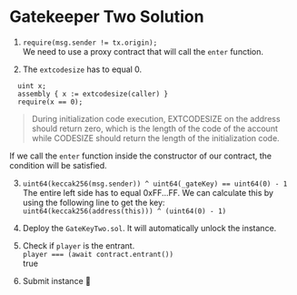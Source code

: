 # Gatekeeper Two Solution

1. `require(msg.sender != tx.origin);`  
We need to use a proxy contract that will call the `enter` function.

2. The `extcodesize` has to equal 0.  
```
  uint x;
  assembly { x := extcodesize(caller) }
  require(x == 0);
```
>During initialization code execution, EXTCODESIZE on the address should return zero, which is the length of the code of the account while CODESIZE should return the length of the initialization code.

If we call the `enter` function inside the constructor of our contract, the condition will be satisfied.

3. `uint64(keccak256(msg.sender)) ^ uint64(_gateKey) == uint64(0) - 1`  
The entire left side has to equal 0xFF...FF. We can calculate this by using the following line to get the key:  
`uint64(keccak256(address(this))) ^ (uint64(0) - 1)`  

4. Deploy the `GateKeyTwo.sol`. It will automatically unlock the instance.

5. Check if `player` is the entrant.  
`player === (await contract.entrant())`  
true

6. Submit instance 🎉 
